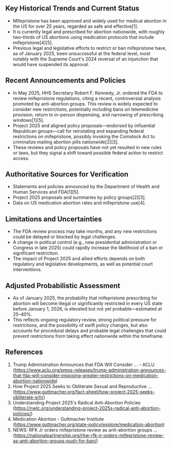 ## Key Historical Trends and Current Status

- Mifepristone has been approved and widely used for medical abortion in the US for over 25 years, regarded as safe and effective[1].
- It is currently legal and prescribed for abortion nationwide, with roughly two-thirds of US abortions using medication protocols that include mifepristone[4][5].
- Previous legal and legislative efforts to restrict or ban mifepristone have, as of January 2025, been unsuccessful at the federal level, most notably with the Supreme Court's 2024 reversal of an injunction that would have suspended its approval.

## Recent Announcements and Policies

- In May 2025, HHS Secretary Robert F. Kennedy, Jr. ordered the FDA to review mifepristone regulations, citing a recent, controversial analysis promoted by anti-abortion groups. This review is widely expected to consider new restrictions, potentially including bans on telemedicine provision, return to in-person dispensing, and narrowing of prescribing windows[1][5].
- Project 2025 and aligned policy proposals—endorsed by influential Republican groups—call for reinstating and expanding federal restrictions on mifepristone, possibly invoking the Comstock Act to criminalize mailing abortion pills nationwide[2][3].
- These reviews and policy proposals have not yet resulted in new rules or laws, but they signal a shift toward possible federal action to restrict access.

## Authoritative Sources for Verification

- Statements and policies announced by the Department of Health and Human Services and FDA[1][5].
- Project 2025 proposals and summaries by policy groups[2][3].
- Data on US medication abortion rates and mifepristone use[4].

## Limitations and Uncertainties

- The FDA review process may take months, and any new restrictions could be delayed or blocked by legal challenges.
- A change in political control (e.g., new presidential administration or Congress in late 2025) could rapidly increase the likelihood of a ban or significant restriction.
- The impact of Project 2025 and allied efforts depends on both regulatory and legislative developments, as well as potential court interventions.

## Adjusted Probabilistic Assessment

- As of January 2025, the probability that mifepristone prescribing for abortion will become illegal or significantly restricted in every US state before January 1, 2026, is elevated but not yet probable—estimated at 25–40%.
- This reflects ongoing regulatory review, strong political pressure for restrictions, and the possibility of swift policy changes, but also accounts for procedural delays and probable legal challenges that could prevent restrictions from taking effect nationwide within the timeframe.

## References

1. Trump Administration Announces that FDA Will Consider ... - ACLU (https://www.aclu.org/press-releases/trump-administration-announces-that-fda-will-consider-imposing-greater-restrictions-on-medication-abortion-nationwide)
2. How Project 2025 Seeks to Obliterate Sexual and Reproductive ... (https://www.guttmacher.org/fact-sheet/how-project-2025-seeks-obliterate-srhr)
3. Understanding Project 2025's Radical Anti-Abortion Policies (https://nwlc.org/understanding-project-2025s-radical-anti-abortion-policies/)
4. Medication Abortion - Guttmacher Institute (https://www.guttmacher.org/state-policy/explore/medication-abortion)
5. NEWS: RFK Jr orders mifepristone review as anti-abortion groups ... (https://nationalpartnership.org/rhw-rfk-jr-orders-mifepristone-review-as-anti-abortion-groups-push-for-ban/)